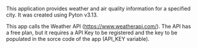 This application provides weather and air quality information for a specified city. It was created using Pyton v3.13.

This app calls the Weather API (https://www.weatherapi.com/). The API has a free plan, but it requires a API Key to be registered and the key to be populated in the sorce code of the app (API_KEY variable).

